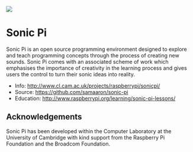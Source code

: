 <img src="https://travis-ci.org/samaaron/sonic-pi.svg?branch=master"/>

# Sonic Pi

Sonic Pi is an open source programming environment designed to explore
and teach programming concepts through the process of creating new
sounds. Sonic Pi comes with an associated scheme of work which
emphasises the importance of creativity in the learning process and
gives users the control to turn their sonic ideas into reality.

* Info: http://www.cl.cam.ac.uk/projects/raspberrypi/sonicpi/
* Source: https://github.com/samaaron/sonic-pi
* Education: http://www.raspberrypi.org/learning/sonic-pi-lessons/


## Acknowledgements

Sonic Pi has been developed within the Computer Laboratory at the
University of Cambridge with kind support from the Raspberry Pi
Foundation and the Broadcom Foundation.

